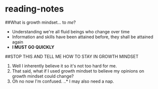 # reading-notes

##What is growth mindset...
to *me*?

+ Understanding we're all fluid beings who change over time
+ Information and skills have been attained before, they shall be attained again
+ **I MUST GO QUICKLY**

##STOP THIS AND TELL ME HOW TO STAY IN GROWTH MINDSET

1. Well I inherently believe it so it's not too hard for me.
2. That said, what if I used growth mindset to believe my opinions on growth mindset could change?
3. Oh no now I'm confused.
..* I may also need a nap.
